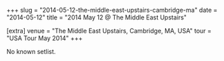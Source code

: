 +++
slug = "2014-05-12-the-middle-east-upstairs-cambridge-ma"
date = "2014-05-12"
title = "2014 May 12 @ The Middle East Upstairs"

[extra]
venue = "The Middle East Upstairs, Cambridge, MA, USA"
tour = "USA Tour May 2014"
+++

No known setlist.
